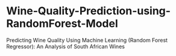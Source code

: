 # Wine-Quality-Prediction-using-RandomForest-Model
Predicting Wine Quality Using Machine Learning (Random Forest Regressor): An Analysis of South African Wines
